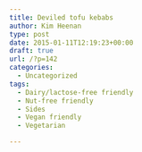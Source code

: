 ```yaml
---
title: Deviled tofu kebabs
author: Kim Heenan
type: post
date: 2015-01-11T12:19:23+00:00
draft: true
url: /?p=142
categories:
  - Uncategorized
tags:
  - Dairy/lactose-free friendly
  - Nut-free friendly
  - Sides
  - Vegan friendly
  - Vegetarian

---
```

